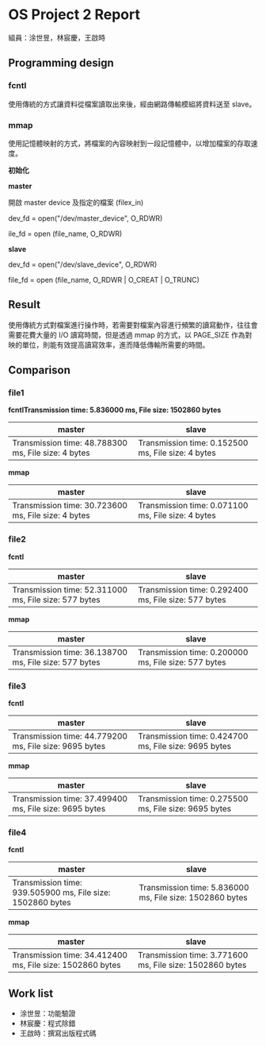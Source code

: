 # OS Project 2 Report

組員：涂世昱，林宸慶，王啟時

## Programming design

### fcntl

使用傳統的方式讓資料從檔案讀取出來後，經由網路傳輸模組將資料送至
slave。

### mmap

使用記憶體映射的方式，將檔案的內容映射到一段記憶體中，以增加檔案的存取速度。

 

**初始化**

**master**

開啟 master device 及指定的檔案 (filex_in)

dev_fd = open("/dev/master_device", O_RDWR)

ile_fd = open (file_name, O_RDWR)

  

**slave**

dev_fd = open("/dev/slave_device", O_RDWR)

file_fd = open (file_name, O_RDWR | O_CREAT | O_TRUNC)


  

## Result

 使用傳統方式對檔案進行操作時，若需要對檔案內容進行頻繁的讀寫動作，往往會需要花費大量的 I/O 讀寫時間，但是透過 mmap 的方式，以 PAGE_SIZE 作為對映的單位，則能有效提高讀寫效率，進而降低傳輸所需要的時間。


 

## Comparison

### file1

**fcntlTransmission time: 5.836000 ms, File size: 1502860 bytes**

| master                                              | slave                                              |
| --------------------------------------------------- | -------------------------------------------------- |
| Transmission time: 48.788300 ms, File size: 4 bytes | Transmission time: 0.152500 ms, File size: 4 bytes |



**mmap**

| master                                              | slave                                              |
| --------------------------------------------------- | -------------------------------------------------- |
| Transmission time: 30.723600 ms, File size: 4 bytes | Transmission time: 0.071100 ms, File size: 4 bytes |



### file2

**fcntl**

| master                                                | slave                                                |
| ----------------------------------------------------- | ---------------------------------------------------- |
| Transmission time: 52.311000 ms, File size: 577 bytes | Transmission time: 0.292400 ms, File size: 577 bytes |



**mmap**

| master                                                | slave                                                |
| ----------------------------------------------------- | ---------------------------------------------------- |
| Transmission time: 36.138700 ms, File size: 577 bytes | Transmission time: 0.200000 ms, File size: 577 bytes |



### file3

**fcntl**

| master                                                 | slave                                                 |
| ------------------------------------------------------ | ----------------------------------------------------- |
| Transmission time: 44.779200 ms, File size: 9695 bytes | Transmission time: 0.424700 ms, File size: 9695 bytes |



**mmap**

| master                                                 | slave                                                 |
| ------------------------------------------------------ | ----------------------------------------------------- |
| Transmission time: 37.499400 ms, File size: 9695 bytes | Transmission time: 0.275500 ms, File size: 9695 bytes |



### file4

**fcntl**

| master                                                     | slave                                                    |
| ---------------------------------------------------------- | -------------------------------------------------------- |
| Transmission time: 939.505900 ms, File size: 1502860 bytes | Transmission time: 5.836000 ms, File size: 1502860 bytes |



**mmap**

| master                                                    | slave                                                    |
| --------------------------------------------------------- | -------------------------------------------------------- |
| Transmission time: 34.412400 ms, File size: 1502860 bytes | Transmission time: 3.771600 ms, File size: 1502860 bytes |



## Work list

- 涂世昱：功能驗證
- 林宸慶：程式除錯
- 王啟時：撰寫出版程式碼